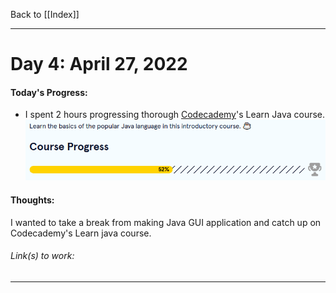 Back to [[Index]]
____
# Day 4: April 27, 2022
#### Today's Progress:
- I spent 2 hours progressing thorough [Codecademy](https://www.codecademy.com/learn/learn-java)'s Learn Java course. 
![JavaProgress52.png](Attachments-DOC/JavaProgress52.png)


#### Thoughts:
I wanted to take a break from making Java GUI application and catch up on Codecademy's Learn java course.

###### Link(s) to work:

___
